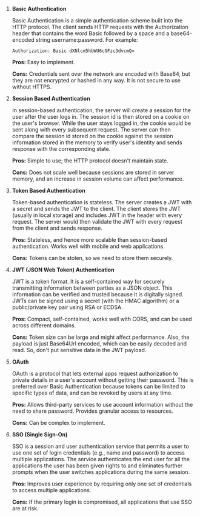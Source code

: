 1. **Basic Authentication**

   Basic Authentication is a simple authentication scheme built into the HTTP protocol. The client sends HTTP requests with the Authorization header that contains the word Basic followed by a space and a base64-encoded string username:password. For example:

   ```
   Authorization: Basic dXNlcm5hbWU6cGFzc3dvcmQ=
   ```

   **Pros:** Easy to implement.

   **Cons:** Credentials sent over the network are encoded with Base64, but they are not encrypted or hashed in any way. It is not secure to use without HTTPS.

2. **Session Based Authentication**

   In session-based authentication, the server will create a session for the user after the user logs in. The session id is then stored on a cookie on the user's browser. While the user stays logged in, the cookie would be sent along with every subsequent request. The server can then compare the session id stored on the cookie against the session information stored in the memory to verify user's identity and sends response with the corresponding state.

   **Pros:** Simple to use; the HTTP protocol doesn't maintain state.

   **Cons:** Does not scale well because sessions are stored in server memory, and an increase in session volume can affect performance.

3. **Token Based Authentication**

   Token-based authentication is stateless. The server creates a JWT with a secret and sends the JWT to the client. The client stores the JWT (usually in local storage) and includes JWT in the header with every request. The server would then validate the JWT with every request from the client and sends response.

   **Pros:** Stateless, and hence more scalable than session-based authentication. Works well with mobile and web applications.

   **Cons:** Tokens can be stolen, so we need to store them securely.

4. **JWT (JSON Web Token) Authentication**

   JWT is a token format. It is a self-contained way for securely transmitting information between parties as a JSON object. This information can be verified and trusted because it is digitally signed. JWTs can be signed using a secret (with the HMAC algorithm) or a public/private key pair using RSA or ECDSA.

   **Pros:** Compact, self-contained, works well with CORS, and can be used across different domains.

   **Cons:** Token size can be large and might affect performance. Also, the payload is just Base64Url encoded, which can be easily decoded and read. So, don't put sensitive data in the JWT payload.

5. **OAuth**

   OAuth is a protocol that lets external apps request authorization to private details in a user's account without getting their password. This is preferred over Basic Authentication because tokens can be limited to specific types of data, and can be revoked by users at any time.

   **Pros:** Allows third-party services to use account information without the need to share password. Provides granular access to resources.

   **Cons:** Can be complex to implement.

6. **SSO (Single Sign-On)**

   SSO is a session and user authentication service that permits a user to use one set of login credentials (e.g., name and password) to access multiple applications. The service authenticates the end user for all the applications the user has been given rights to and eliminates further prompts when the user switches applications during the same session.

   **Pros:** Improves user experience by requiring only one set of credentials to access multiple applications.

   **Cons:** If the primary login is compromised, all applications that use SSO are at risk.